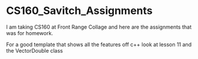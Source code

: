 # CS160_Savitch_Assignments

I am taking CS160 at Front Range Collage and here are the assignments that was for homework.

For a good template that shows all the features off c++ look at lesson 11 and the VectorDouble class
